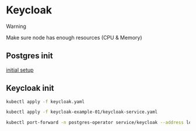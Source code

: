 # Keycloak

> [!WARNING]
> Make sure node has enough resources (CPU & Memory)

## Postgres init

[initial setup](../001-simple_postgres/README.md)

## Keycloak init

```bash
kubectl apply -f keycloak.yaml

kubectl apply -f keycloak-example-01/keycloak-service.yaml

kubectl port-forward -n postgres-operator service/keycloak --address localhost 8080:8080
```
